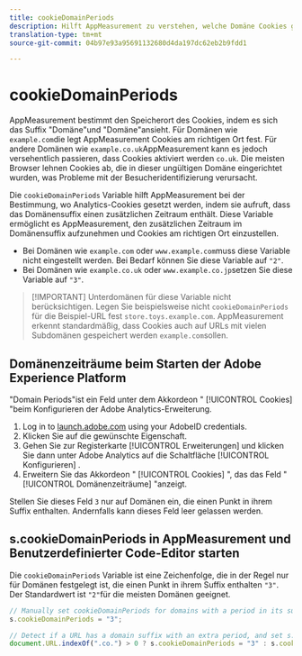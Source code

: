 ```yaml
---
title: cookieDomainPeriods
description: Hilft AppMeasurement zu verstehen, welche Domäne Cookies gespeichert werden sollen, wenn die Domäne einen Punkt in ihrem Suffix hat.
translation-type: tm+mt
source-git-commit: 04b97e93a95691132680d4da197dc62eb2b9fdd1

---
```



# cookieDomainPeriods

AppMeasurement bestimmt den Speicherort des Cookies, indem es sich das Suffix &quot;Domäne&quot;und &quot;Domäne&quot;ansieht. Für Domänen wie `example.com`die legt AppMeasurement Cookies am richtigen Ort fest. Für andere Domänen wie `example.co.uk`AppMeasurement kann es jedoch versehentlich passieren, dass Cookies aktiviert werden `co.uk`. Die meisten Browser lehnen Cookies ab, die in dieser ungültigen Domäne eingerichtet wurden, was Probleme mit der Besucheridentifizierung verursacht.

Die `cookieDomainPeriods` Variable hilft AppMeasurement bei der Bestimmung, wo Analytics-Cookies gesetzt werden, indem sie aufruft, dass das Domänensuffix einen zusätzlichen Zeitraum enthält. Diese Variable ermöglicht es AppMeasurement, den zusätzlichen Zeitraum im Domänensuffix aufzunehmen und Cookies am richtigen Ort einzustellen.

* Bei Domänen wie `example.com` oder `www.example.com`muss diese Variable nicht eingestellt werden. Bei Bedarf können Sie diese Variable auf `"2"`.
* Bei Domänen wie `example.co.uk` oder `www.example.co.jp`setzen Sie diese Variable auf `"3"`.

> [!IMPORTANT] Unterdomänen für diese Variable nicht berücksichtigen. Legen Sie beispielsweise nicht `cookieDomainPeriods` für die Beispiel-URL fest `store.toys.example.com`. AppMeasurement erkennt standardmäßig, dass Cookies auch auf URLs mit vielen Subdomänen gespeichert werden `example.com`sollen.

## Domänenzeiträume beim Starten der Adobe Experience Platform

&quot;Domain Periods&quot;ist ein Feld unter dem Akkordeon &quot; [!UICONTROL Cookies] &quot;beim Konfigurieren der Adobe Analytics-Erweiterung.

1. Log in to [launch.adobe.com](https://launch.adobe.com) using your AdobeID credentials.
2. Klicken Sie auf die gewünschte Eigenschaft.
3. Gehen Sie zur Registerkarte [!UICONTROL Erweiterungen] und klicken Sie dann unter Adobe Analytics auf die Schaltfläche [!UICONTROL Konfigurieren] .
4. Erweitern Sie das Akkordeon &quot; [!UICONTROL Cookies] &quot;, das das Feld &quot; [!UICONTROL Domänenzeiträume] &quot;anzeigt.

Stellen Sie dieses Feld `3` nur auf Domänen ein, die einen Punkt in ihrem Suffix enthalten. Andernfalls kann dieses Feld leer gelassen werden.

## s.cookieDomainPeriods in AppMeasurement und Benutzerdefinierter Code-Editor starten

Die `cookieDomainPeriods` Variable ist eine Zeichenfolge, die in der Regel nur für Domänen festgelegt ist, die einen Punkt in ihrem Suffix enthalten `"3"`. Der Standardwert ist `"2"`für die meisten Domänen geeignet.

```js
// Manually set cookieDomainPeriods for domains with a period in its suffix, such as www.example.co.uk
s.cookieDomainPeriods = "3";

// Detect if a URL has a domain suffix with an extra period, and set s.cookieDomainPeriods automatically
document.URL.indexOf(".co.") > 0 ? s.cookieDomainPeriods = "3" : s.cookieDomainPeriods = "2";
```
